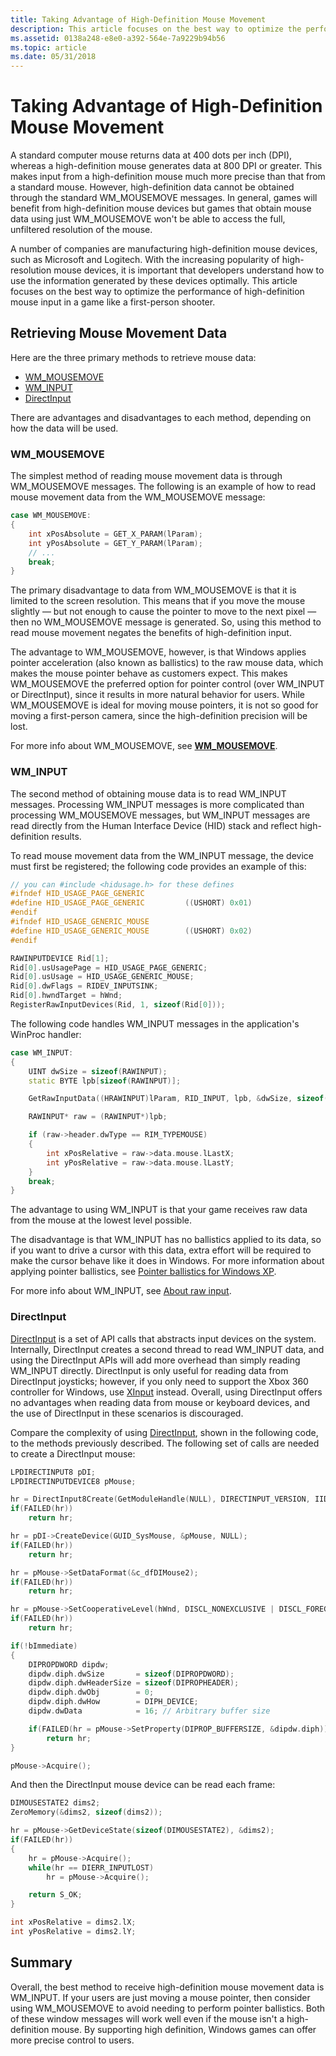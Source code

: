 ```yaml
---
title: Taking Advantage of High-Definition Mouse Movement
description: This article focuses on the best way to optimize the performance of high-definition mouse input in a game like a first-person shooter.
ms.assetid: 0138a248-e8e0-a392-564e-7a9229b94b56
ms.topic: article
ms.date: 05/31/2018
---
```


# Taking Advantage of High-Definition Mouse Movement

A standard computer mouse returns data at 400 dots per inch (DPI), whereas a high-definition mouse generates data at 800 DPI or greater. This makes input from a high-definition mouse much more precise than that from a standard mouse. However, high-definition data cannot be obtained through the standard WM\_MOUSEMOVE messages. In general, games will benefit from high-definition mouse devices but games that obtain mouse data using just WM\_MOUSEMOVE won't be able to access the full, unfiltered resolution of the mouse.

A number of companies are manufacturing high-definition mouse devices, such as Microsoft and Logitech. With the increasing popularity of high-resolution mouse devices, it is important that developers understand how to use the information generated by these devices optimally. This article focuses on the best way to optimize the performance of high-definition mouse input in a game like a first-person shooter.

## Retrieving Mouse Movement Data

Here are the three primary methods to retrieve mouse data:

-   [WM\_MOUSEMOVE](/windows)
-   [WM\_INPUT](/windows)
-   [DirectInput](#directinput)

There are advantages and disadvantages to each method, depending on how the data will be used.

### WM\_MOUSEMOVE

The simplest method of reading mouse movement data is through WM\_MOUSEMOVE messages. The following is an example of how to read mouse movement data from the WM\_MOUSEMOVE message:

```cpp
case WM_MOUSEMOVE:
{
    int xPosAbsolute = GET_X_PARAM(lParam); 
    int yPosAbsolute = GET_Y_PARAM(lParam);
    // ...
    break;
}
```

The primary disadvantage to data from WM\_MOUSEMOVE is that it is limited to the screen resolution. This means that if you move the mouse slightly — but not enough to cause the pointer to move to the next pixel — then no WM\_MOUSEMOVE message is generated. So, using this method to read mouse movement negates the benefits of high-definition input.

The advantage to WM\_MOUSEMOVE, however, is that Windows applies pointer acceleration (also known as ballistics) to the raw mouse data, which makes the mouse pointer behave as customers expect. This makes WM\_MOUSEMOVE the preferred option for pointer control (over WM\_INPUT or DirectInput), since it results in more natural behavior for users. While WM\_MOUSEMOVE is ideal for moving mouse pointers, it is not so good for moving a first-person camera, since the high-definition precision will be lost.

For more info about WM\_MOUSEMOVE, see [**WM\_MOUSEMOVE**](/windows/desktop/inputdev/wm-mousemove).

### WM\_INPUT

The second method of obtaining mouse data is to read WM\_INPUT messages. Processing WM\_INPUT messages is more complicated than processing WM\_MOUSEMOVE messages, but WM\_INPUT messages are read directly from the Human Interface Device (HID) stack and reflect high-definition results.

To read mouse movement data from the WM\_INPUT message, the device must first be registered; the following code provides an example of this:

```cpp
// you can #include <hidusage.h> for these defines
#ifndef HID_USAGE_PAGE_GENERIC
#define HID_USAGE_PAGE_GENERIC         ((USHORT) 0x01)
#endif
#ifndef HID_USAGE_GENERIC_MOUSE
#define HID_USAGE_GENERIC_MOUSE        ((USHORT) 0x02)
#endif

RAWINPUTDEVICE Rid[1];
Rid[0].usUsagePage = HID_USAGE_PAGE_GENERIC; 
Rid[0].usUsage = HID_USAGE_GENERIC_MOUSE; 
Rid[0].dwFlags = RIDEV_INPUTSINK;   
Rid[0].hwndTarget = hWnd;
RegisterRawInputDevices(Rid, 1, sizeof(Rid[0]));
```

The following code handles WM\_INPUT messages in the application's WinProc handler:

```cpp
case WM_INPUT: 
{
    UINT dwSize = sizeof(RAWINPUT);
    static BYTE lpb[sizeof(RAWINPUT)];

    GetRawInputData((HRAWINPUT)lParam, RID_INPUT, lpb, &dwSize, sizeof(RAWINPUTHEADER));

    RAWINPUT* raw = (RAWINPUT*)lpb;

    if (raw->header.dwType == RIM_TYPEMOUSE) 
    {
        int xPosRelative = raw->data.mouse.lLastX;
        int yPosRelative = raw->data.mouse.lLastY;
    } 
    break;
}
```

The advantage to using WM\_INPUT is that your game receives raw data from the mouse at the lowest level possible.

The disadvantage is that WM\_INPUT has no ballistics applied to its data, so if you want to drive a cursor with this data, extra effort will be required to make the cursor behave like it does in Windows. For more information about applying pointer ballistics, see [Pointer ballistics for Windows XP](https://web.archive.org/web/20110623221617/http://msdn.microsoft.com/en-us/windows/hardware/gg463319.aspx).

For more info about WM\_INPUT, see [About raw input](/windows/desktop/inputdev/about-raw-input).

### DirectInput

[DirectInput](/windows-hardware/drivers/hid/directinput) is a set of API calls that abstracts input devices on the system. Internally, DirectInput creates a second thread to read WM\_INPUT data, and using the DirectInput APIs will add more overhead than simply reading WM\_INPUT directly. DirectInput is only useful for reading data from DirectInput joysticks; however, if you only need to support the Xbox 360 controller for Windows, use [XInput](/windows/desktop/xinput/xinput-game-controller-apis-portal) instead. Overall, using DirectInput offers no advantages when reading data from mouse or keyboard devices, and the use of DirectInput in these scenarios is discouraged.

Compare the complexity of using [DirectInput](/windows-hardware/drivers/hid/directinput), shown in the following code, to the methods previously described. The following set of calls are needed to create a DirectInput mouse:

```cpp
LPDIRECTINPUT8 pDI;
LPDIRECTINPUTDEVICE8 pMouse;

hr = DirectInput8Create(GetModuleHandle(NULL), DIRECTINPUT_VERSION, IID_IDirectInput8, (VOID**)&pDI, NULL);
if(FAILED(hr))
    return hr;

hr = pDI->CreateDevice(GUID_SysMouse, &pMouse, NULL);
if(FAILED(hr))
    return hr;

hr = pMouse->SetDataFormat(&c_dfDIMouse2);
if(FAILED(hr))
    return hr;

hr = pMouse->SetCooperativeLevel(hWnd, DISCL_NONEXCLUSIVE | DISCL_FOREGROUND);
if(FAILED(hr))
    return hr;

if(!bImmediate)
{
    DIPROPDWORD dipdw;
    dipdw.diph.dwSize       = sizeof(DIPROPDWORD);
    dipdw.diph.dwHeaderSize = sizeof(DIPROPHEADER);
    dipdw.diph.dwObj        = 0;
    dipdw.diph.dwHow        = DIPH_DEVICE;
    dipdw.dwData            = 16; // Arbitrary buffer size

    if(FAILED(hr = pMouse->SetProperty(DIPROP_BUFFERSIZE, &dipdw.diph)))
        return hr;
}

pMouse->Acquire();
```

And then the DirectInput mouse device can be read each frame:

```cpp
DIMOUSESTATE2 dims2; 
ZeroMemory(&dims2, sizeof(dims2));

hr = pMouse->GetDeviceState(sizeof(DIMOUSESTATE2), &dims2);
if(FAILED(hr)) 
{
    hr = pMouse->Acquire();
    while(hr == DIERR_INPUTLOST) 
        hr = pMouse->Acquire();

    return S_OK; 
}

int xPosRelative = dims2.lX;
int yPosRelative = dims2.lY;
```

## Summary

Overall, the best method to receive high-definition mouse movement data is WM\_INPUT. If your users are just moving a mouse pointer, then consider using WM\_MOUSEMOVE to avoid needing to perform pointer ballistics. Both of these window messages will work well even if the mouse isn't a high-definition mouse. By supporting high definition, Windows games can offer more precise control to users.